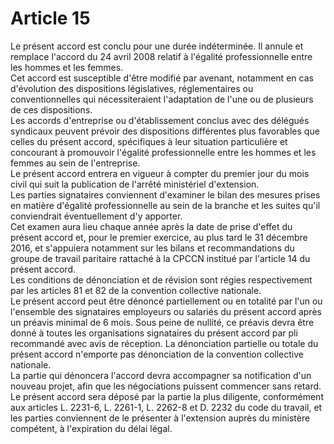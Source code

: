 # Article 15

  
Le présent accord est conclu pour une durée indéterminée. Il annule et remplace l'accord du 24 avril 2008 relatif à l'égalité professionnelle entre les hommes et les femmes.   
Cet accord est susceptible d'être modifié par avenant, notamment en cas d'évolution des dispositions législatives, réglementaires ou conventionnelles qui nécessiteraient l'adaptation de l'une ou de plusieurs de ces dispositions.   
Les accords d'entreprise ou d'établissement conclus avec des délégués syndicaux peuvent prévoir des dispositions différentes plus favorables que celles du présent accord, spécifiques à leur situation particulière et concourant à promouvoir l'égalité professionnelle entre les hommes et les femmes au sein de l'entreprise.   
Le présent accord entrera en vigueur à compter du premier jour du mois civil qui suit la publication de l'arrêté ministériel d'extension.   
Les parties signataires conviennent d'examiner le bilan des mesures prises en matière d'égalité professionnelle au sein de la branche et les suites qu'il conviendrait éventuellement d'y apporter.   
Cet examen aura lieu chaque année après la date de prise d'effet du présent accord et, pour le premier exercice, au plus tard le 31 décembre 2016, et s'appuiera notamment sur les bilans et recommandations du groupe de travail paritaire rattaché à la CPCCN institué par l'article 14 du présent accord.   
Les conditions de dénonciation et de révision sont régies respectivement par les articles 81 et 82 de la convention collective nationale.   
Le présent accord peut être dénoncé partiellement ou en totalité par l'un ou l'ensemble des signataires employeurs ou salariés du présent accord après un préavis minimal de 6 mois. Sous peine de nullité, ce préavis devra être donné à toutes les organisations signataires du présent accord par pli recommandé avec avis de réception. La dénonciation partielle ou totale du présent accord n'emporte pas dénonciation de la convention collective nationale.   
La partie qui dénoncera l'accord devra accompagner sa notification d'un nouveau projet, afin que les négociations puissent commencer sans retard.   
Le présent accord sera déposé par la partie la plus diligente, conformément aux articles L. 2231-6, L. 2261-1, L. 2262-8 et D. 2232 du code du travail, et les parties conviennent de le présenter à l'extension auprès du ministère compétent, à l'expiration du délai légal.

